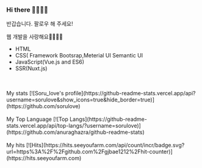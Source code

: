 ### Hi there 👋🏻👋🏻

반갑습니다.
팔로우 해 주세요!

웹 개발을 사랑해요🥰🥰💖💖
<ul>
<li> HTML</li>
<li>CSS( Framework Bootsrap,Meterial UI Semantic UI</li>
<li>JavaScript(Vue.js and ES6)</li>
<li>SSR(Nuxt.js)</li>
</ul>
<br>
<br>
My stats
[![Soru_love's profile](https://github-readme-stats.vercel.app/api?username=sorulove&show_icons=true&hide_border=true)](https://github.com/sorulove)
<br>
<br>
My Top Language
[![Top Langs](https://github-readme-stats.vercel.app/api/top-langs/?username=sorulove)](https://github.com/anuraghazra/github-readme-stats)
<br>
<br>
My hits
[![Hits](https://hits.seeyoufarm.com/api/count/incr/badge.svg?url=https%3A%2F%2Fgithub.com%2Fgjbae1212%2Fhit-counter)](https://hits.seeyoufarm.com)                    
